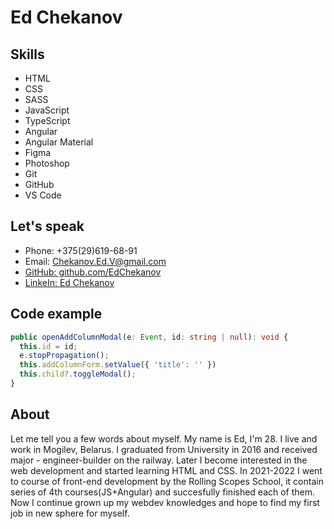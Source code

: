 # Ed Chekanov

## Skills
* HTML
* CSS
* SASS
* JavaScript
* TypeScript
* Angular
* Angular Material
* Figma
* Photoshop
* Git
* GitHub
* VS Code

## Let's speak
* Phone: +375(29)619-68-91
* Email: Chekanov.Ed.V@gmail.com
* [GitHub: github.com/EdChekanov](https://github.com/EdChekanov)
* [LinkeIn: Ed Chekanov](https://www.linkedin.com/in/ed-chekanov-ab992422a/)

## Code example
```typescript
public openAddColumnModal(e: Event, id: string | null): void {
  this.id = id;
  e.stopPropagation();
  this.addColumnForm.setValue({ 'title': '' })
  this.child?.toggleModal();
}
```

## About
Let me tell you a few words about myself. My name is Ed, I'm 28. I live and work in Mogilev, Belarus. I graduated from University in 2016 and received major - engineer-builder on the railway. Later I become interested in the web development and started learning HTML and CSS. 
In 2021-2022 I went to course of front-end development by the Rolling Scopes School, it contain series of 4th courses(JS+Angular) and succesfully finished each of them. 
Now I continue grown up my webdev knowledges and hope to find my first job in new sphere for myself.
